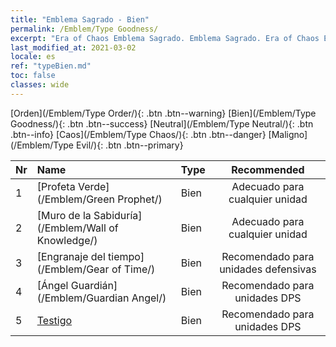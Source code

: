 ```yaml
---
title: "Emblema Sagrado - Bien"
permalink: /Emblem/Type Goodness/
excerpt: "Era of Chaos Emblema Sagrado. Emblema Sagrado. Era of Chaos Emblema Sagrado Bien. Era of Chaos Bien"
last_modified_at: 2021-03-02
locale: es
ref: "typeBien.md"
toc: false
classes: wide
---
```


  [Orden](/Emblem/Type Order/){: .btn .btn--warning}   [Bien](/Emblem/Type Goodness/){: .btn .btn--success}   [Neutral](/Emblem/Type Neutral/){: .btn .btn--info}   [Caos](/Emblem/Type Chaos/){: .btn .btn--danger}   [Maligno](/Emblem/Type Evil/){: .btn .btn--primary} 

  |  Nr  |             Name            |    Type    |   Recommended   |
  |:-----|:----------------------------|:-----------|:---------------:|
  | 1 | [Profeta Verde](/Emblem/Green Prophet/) | Bien | Adecuado para cualquier unidad | 
  | 2 | [Muro de la Sabiduría](/Emblem/Wall of Knowledge/) | Bien | Adecuado para cualquier unidad | 
  | 3 | [Engranaje del tiempo](/Emblem/Gear of Time/) | Bien | Recomendado para unidades defensivas | 
  | 4 | [Ángel Guardián](/Emblem/Guardian Angel/) | Bien | Recomendado para unidades DPS | 
  | 5 | [Testigo](/Emblem/Witness/) | Bien | Recomendado para unidades DPS | 
